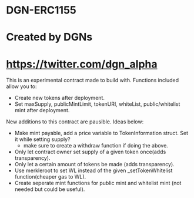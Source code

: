 # DGN-ERC1155
# Created by DGNs
# https://twitter.com/dgn_alpha

This is an experimental contract made to build with.
Functions included allow you to:
- Create new tokens after deployment.
- Set maxSupply, publicMintLimit, tokenURI, whiteList, public/whitelist mint after deployment.

New additions to this contract are pausible. Ideas below:
 - Make mint payable, add a price variable to TokenInformation struct. Set it while setting supply?
    - make sure to create a withdraw function if doing the above.
 - Only let contract owner set supply of a given token once(adds transparency).
 - Only let a certain amount of tokens be made (adds transparency).
 - Use merkleroot to set WL instead of the given _setTokenWhitelist function(cheaper gas to WL).
 - Create seperate mint functions for public mint and whitelist mint (not needed but could be useful).
